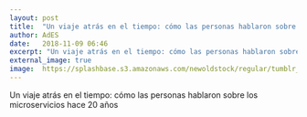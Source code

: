 ```yaml
---
layout: post
title:  "Un viaje atrás en el tiempo: cómo las personas hablaron sobre los microservicios hace 20 años"
author: AdES
date:   2018-11-09 06:46
excerpt: "Un viaje atrás en el tiempo: cómo las personas hablaron sobre los microservicios hace 20 años"
external_image: true
image:  https://splashbase.s3.amazonaws.com/newoldstock/regular/tumblr_o2mhfipopj1sfie3io1_1280.jpg
---
```

Un viaje atrás en el tiempo: cómo las personas hablaron sobre los microservicios hace 20 años
